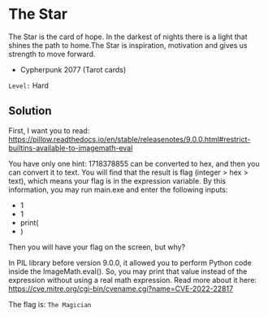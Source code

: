 # The Star
The Star is the card of hope. In the darkest of nights there is a light that shines the path to home.The Star is inspiration, motivation and gives us strength to move forward.
- Cypherpunk 2077 (Tarot cards)

`Level:` Hard

## Solution
First, I want you to read: https://pillow.readthedocs.io/en/stable/releasenotes/9.0.0.html#restrict-builtins-available-to-imagemath-eval

You have only one hint: 1718378855 can be converted to hex, and then you can convert it to text. You will find that the result is flag (integer > hex > text), which means your flag is in the expression variable. By this information, you may run main.exe and enter the following inputs:
- 1
- 1
- print(
- )

Then you will have your flag on the screen, but why?

In PIL library before version 9.0.0, it allowed you to perform Python code inside the ImageMath.eval(). So, you may print that value instead of the expression without using a real math expression. Read more about it here: https://cve.mitre.org/cgi-bin/cvename.cgi?name=CVE-2022-22817


The flag is: `The Magician`

